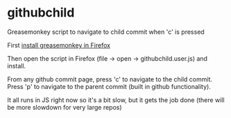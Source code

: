 githubchild
===========

Greasemonkey script to navigate to child commit when 'c' is pressed

First [install greasemonkey in Firefox](https://addons.mozilla.org/en-US/firefox/addon/greasemonkey/)

Then open the script in Firefox (file -> open -> githubchild.user.js) and install.

From any github commit page, press 'c' to navigate to the child commit. Press 'p' to navigate to the parent commit (built in github functionality).

It all runs in JS right now so it's a bit slow, but it gets the job done (there will be more slowdown for very large repos)
